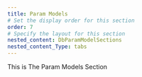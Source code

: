 ```yaml
---
title: Param Models
# Set the display order for this section
order: 7
# Specify the layout for this section
nested_content: DbParamModelSections
nested_content_Type: tabs
---
```

This is The Param Models Section